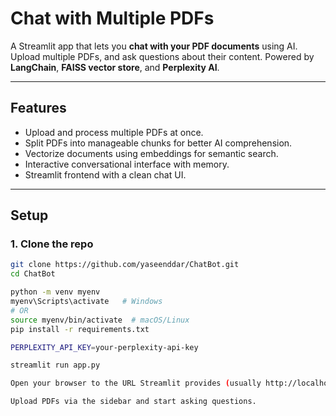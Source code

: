 # Chat with Multiple PDFs

A Streamlit app that lets you **chat with your PDF documents** using AI. Upload multiple PDFs, and ask questions about their content. Powered by **LangChain**, **FAISS vector store**, and **Perplexity AI**.

---

## Features

- Upload and process multiple PDFs at once.
- Split PDFs into manageable chunks for better AI comprehension.
- Vectorize documents using embeddings for semantic search.
- Interactive conversational interface with memory.
- Streamlit frontend with a clean chat UI.

---

## Setup

### 1. Clone the repo
```bash
git clone https://github.com/yaseenddar/ChatBot.git
cd ChatBot

python -m venv myenv
myenv\Scripts\activate   # Windows
# OR
source myenv/bin/activate  # macOS/Linux
pip install -r requirements.txt

PERPLEXITY_API_KEY=your-perplexity-api-key

streamlit run app.py

Open your browser to the URL Streamlit provides (usually http://localhost:8501).

Upload PDFs via the sidebar and start asking questions.
